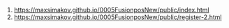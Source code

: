 1. <https://maxsimakov.github.io/0005FusionposNew/public/index.html>
1. <https://maxsimakov.github.io/0005FusionposNew/public/register-2.html>